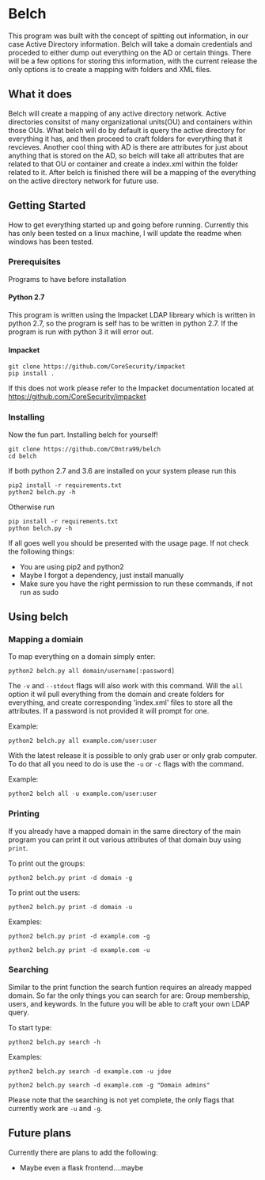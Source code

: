 # Belch

This program was built with the concept of spitting out information, in our case Active Directory information. Belch will take a domain credentials and proceded to either dump out everything on the AD or certain things. There will be a few options for storing this information, with the current release the only options is to create a mapping with folders and XML files.

## What it does
Belch will create a mapping of any active directory network. Active directories consitst of many organizational units(OU) and containers within those OUs. What belch will do by default is query the active directory for everything it has, and then proceed to craft folders for everything that it revcieves. Another cool thing with AD is there are attributes for just about anything that is stored on the AD, so belch will take all attributes that are related to that OU or container and create a index.xml within the folder related to it. After belch is finished there will be a mapping of the everything on the active directory network for future use.

## Getting Started

How to get everything started up and going before running. Currently this has only been tested on a linux machine, I will update the readme when windows has been tested.

### Prerequisites

Programs to have before installation

#### Python 2.7
This program is written using the Impacket LDAP libreary which is written in python 2.7, so the program is self has to be written in python 2.7. If the program is run with python 3 it will error out.

#### Impacket
```
git clone https://github.com/CoreSecurity/impacket
pip install .
```
If this does not work please refer to the Impacket documentation located at https://github.com/CoreSecurity/impacket

### Installing

Now the fun part. Installing belch for yourself!

```
git clone https://github.com/C0ntra99/belch
cd belch
```

If both python 2.7 and 3.6 are installed on your system please run this

```
pip2 install -r requirements.txt
python2 belch.py -h
```
Otherwise run

```
pip install -r requirements.txt
python belch.py -h
```

If all goes well you should be presented with the usage page. If not check the following things:
* You are using pip2 and python2
* Maybe I forgot a dependency, just install manually
* Make sure you have the right permission to run these commands, if not run as sudo

## Using belch

### Mapping a domiain
To map everything on a domain simply enter:
```
python2 belch.py all domain/username[:password]
```
The ```-v``` and ```--stdout``` flags will also work with this command.
Will the ```all``` option it wil pull everything from the domain and create folders for everything, and create corresponding 'index.xml' files to store all the attributes. If a password is not provided it will prompt for one.

Example:
```
python2 belch.py all example.com/user:user
```

With the latest release it is possible to only grab user or only grab computer. To do that all you need to do is use the ```-u``` or ```-c``` flags with the command.

Example:
```
python2 belch all -u example.com/user:user
```

### Printing
If you already have a mapped domain in the same directory of the main program you can print it out various attributes of that domain buy using ```print```.

To print out the groups:
```
python2 belch.py print -d domain -g
```

To print out the users:
```
python2 belch.py print -d domain -u
```

Examples:
```
python2 belch.py print -d example.com -g
```
```
python2 belch.py print -d example.com -u
```

### Searching
Similar to the print function the search funtion requires an already mapped domain. So far the only things you can search for are: Group membership, users, and keywords. In the future you will be able to craft your own LDAP query.

To start type:
```
python2 belch.py search -h
```

Examples:
```
python2 belch.py search -d example.com -u jdoe
```
```
python2 belch.py search -d example.com -g "Domain admins"
```

Please note that the searching is not yet complete, the only flags that currently work are ```-u``` and ```-g```. 

## Future plans
Currently there are plans to add the following:
* Maybe even a flask frontend....maybe

